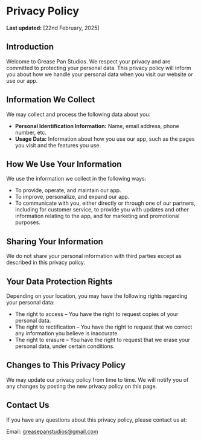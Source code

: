 # Privacy Policy

**Last updated:** [22nd February, 2025]

## Introduction

Welcome to Grease Pan Studios. We respect your privacy and are committed to protecting your personal data. This privacy policy will inform you about how we handle your personal data when you visit our website or use our app.

## Information We Collect

We may collect and process the following data about you:

- **Personal Identification Information:** Name, email address, phone number, etc.
- **Usage Data:** Information about how you use our app, such as the pages you visit and the features you use.

## How We Use Your Information

We use the information we collect in the following ways:

- To provide, operate, and maintain our app.
- To improve, personalize, and expand our app.
- To communicate with you, either directly or through one of our partners, including for customer service, to provide you with updates and other information relating to the app, and for marketing and promotional purposes.

## Sharing Your Information

We do not share your personal information with third parties except as described in this privacy policy.

## Your Data Protection Rights

Depending on your location, you may have the following rights regarding your personal data:

- The right to access – You have the right to request copies of your personal data.
- The right to rectification – You have the right to request that we correct any information you believe is inaccurate.
- The right to erasure – You have the right to request that we erase your personal data, under certain conditions.

## Changes to This Privacy Policy

We may update our privacy policy from time to time. We will notify you of any changes by posting the new privacy policy on this page.

## Contact Us

If you have any questions about this privacy policy, please contact us at:

Email: greasepanstudios@gmail.com

